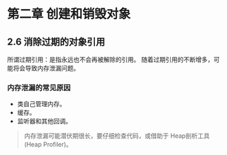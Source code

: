 # 第二章 创建和销毁对象

## 2.6 消除过期的对象引用

所谓过期引用：是指永远也不会再被解除的引用。
随着过期引用的不断增多，可能将会导致内存泄漏问题。

### 内存泄漏的常见原因

- 类自己管理内存。
- 缓存。
- 监听器和其他回调。

> 内存泄漏可能潜伏期很长，要仔细检查代码，或借助于 Heap剖析工具(Heap Profiler)。
